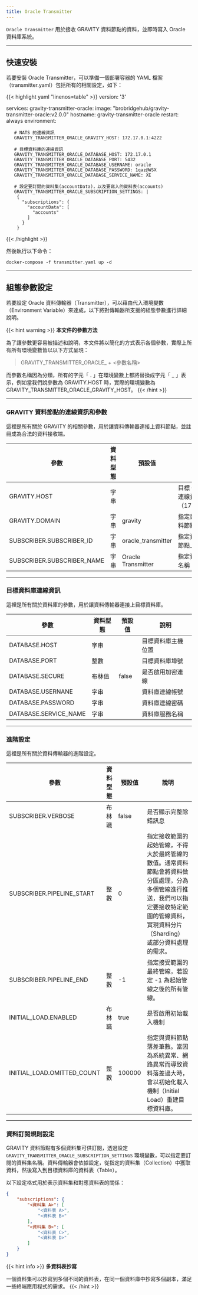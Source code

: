 ```yaml
---
title: Oracle Transmitter
---
```


`Oracle Transmitter` 用於接收 GRAVITY 資料節點的資料，並即時寫入 Oracle 資料庫系統。

---

## 快速安裝

若要安裝 Oracle Transmitter，可以準備一個部署容器的 YAML 檔案（transmitter.yaml）包括所有的相關設定，如下：

{{< highlight yaml "linenos=table" >}}
version: '3'

services:
   gravity-transmitter-oracle:
     image: "brobridgehub/gravity-transmitter-oracle:v2.0.0"
     hostname: gravity-transmitter-oracle
     restart: always
     environment:

       # NATS 的連線資訊
       GRAVITY_TRANSMITTER_ORACLE_GRAVITY_HOST: 172.17.0.1:4222

       # 目標資料庫的連線資訊
       GRAVITY_TRANSMITTER_ORACLE_DATABASE_HOST: 172.17.0.1
       GRAVITY_TRANSMITTER_ORACLE_DATABASE_PORT: 5432
       GRAVITY_TRANSMITTER_ORACLE_DATABASE_USERNAME: oracle
       GRAVITY_TRANSMITTER_ORACLE_DATABASE_PASSWORD: 1qaz@WSX
       GRAVITY_TRANSMITTER_ORACLE_DATABASE_SERVICE_NAME: XE

       # 設定要訂閱的資料集(accountData)，以及要寫入的資料表(accounts)
       GRAVITY_TRANSMITTER_ORACLE_SUBSCRIPTION_SETTINGS: |  
        {
          "subscriptions": {
            "accountData": [
              "accounts"
            ]
          }
        }
{{< /highlight >}}

然後執行以下命令：

```shell
docker-compose -f transmitter.yaml up -d
```

---

## 組態參數設定

若要設定 Oracle 資料傳輸器（Transmitter），可以藉由代入環境變數（Environment Variable）來達成，以下將對傳輸器所支援的組態參數進行詳細說明。

{{< hint warning >}}
**本文件的參數方法**

為了讓參數更容易被描述和說明，本文件將以簡化的方式表示各個參數，實際上所有所有環境變數皆以以下方式呈現：

> GRAVITY_TRANSMITTER_ORACLE_ + <參數名稱>

而參數名稱因為分類，所有的字元「 . 」在環境變數上都將替換成字元「 _ 」表示，例如當我們說參數為 GRAVITY.HOST 時，實際的環境變數為 GRAVITY_TRANSMITTER_ORACLE_GRAVITY_HOST。
{{< /hint >}}

---

### GRAVITY 資料節點的連線資訊和參數

這裡是所有關於 GRAVITY 的相關參數，用於讓資料傳輸器連接上資料節點，並註冊成為合法的資料接收端。

參數					| 資料型態	| 預設值				| 說明
---					| ---		| ---					| ---
GRAVITY.HOST				| 字串		|					| 目標 GRAVITY 之完整連線資訊（172.17.0.1:4222）
GRAVITY.DOMAIN				| 字串		| gravity				| 指定目標 GRAVITY 資料節點之 Domain
SUBSCRIBER.SUBSCRIBER_ID		| 字串		| oracle_transmitter			| 指定資料傳輸器在資料節點上的唯一識別 ID
SUBSCRIBER.SUBSCRIBER_NAME		| 字串		| Oracle Transmitter			| 指定資料傳輸器的顯示名稱

---

### 目標資料庫連線資訊

這裡是所有關於資料庫的參數，用於讓資料傳輸器連接上目標資料庫。

參數				| 資料型態	| 預設值	| 說明
---				| ---		| ---		| ---
DATABASE.HOST			| 字串		|		| 目標資料庫主機位置
DATABASE.PORT			| 整數		|		| 目標資料庫埠號
DATABASE.SECURE			| 布林值	| false		| 是否啟用加密連線
DATABASE.USERNANE		| 字串		|		| 資料庫連線帳號
DATABASE.PASSWORD		| 字串		|		| 資料庫連線密碼
DATABASE.SERVICE_NAME		| 字串		|		| 資料庫服務名稱

---

### 進階設定

這裡是所有關於資料傳輸器的進階設定。

參數					| 資料型態		| 預設值		| 說明
---					| ---			| ---			| ---
SUBSCRIBER.VERBOSE			| 布林職		| false			| 是否顯示完整除錯訊息
SUBSCRIBER.PIPELINE_START		| 整數			| 0			| 指定接收範圍的起始管線，不得大於最終管線的數值。通常資料節點會將資料做分區處理，分為多個管線進行推送，我們可以指定要接收特定範圍的管線資料，實現資料分片（Sharding）或部分資料處理的需求。
SUBSCRIBER.PIPELINE_END			| 整數			| -1			| 指定接受範圍的最終管線，若設定 -1 為起始管線之後的所有管線。
INITIAL_LOAD.ENABLED			| 布林職		| true			| 是否啟用初始載入機制
INITIAL_LOAD.OMITTED_COUNT		| 整數			| 100000		| 指定與資料節點落差筆數。當因為系統異常、網路異常而導致資料落差過大時，會以初始化載入機制（Initial Load）重建目標資料庫。

---

### 資料訂閱規則設定

GRAVITY 資料節點有多個資料集可供訂閱，透過設定 `GRAVITY_TRANSMITTER_ORACLE_SUBSCRIPTION_SETTINGS` 環境變數，可以指定要訂閱的資料集名稱。資料傳輸器會依據設定，從指定的資料集（Collection）中獲取資料，然後寫入到目標資料庫的資料表（Table）。

以下設定格式用於表示資料集和對應資料表的關係：

```json
{
	"subscriptions": {
		"<資料集 A>": [
			"<資料表 A>",
			"<資料表 B>"
		],
		"<資料集 B>": [
			"<資料表 C>",
			"<資料表 D>"
		]
	}
}
```

{{< hint info >}}
**多資料表抄寫**

一個資料集可以抄寫到多個不同的資料表，在同一個資料庫中抄寫多個副本，滿足一些終端應用程式的需求。
{{< /hint >}}

